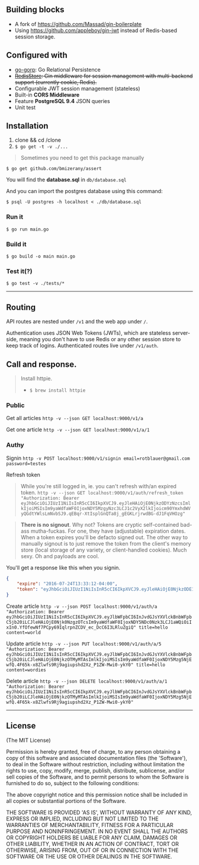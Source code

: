 ## Building blocks
- A fork of https://github.com/Massad/gin-boilerplate
- Using https://github.com/appleboy/gin-jwt instead of Redis-based session storage. 

## Configured with

* [go-gorp](github.com/go-gorp/gorp): Go Relational Persistence
* ~~[RedisStore](https://github.com/gin-gonic/contrib/tree/master/sessions): Gin middleware for session management with multi-backend support (currently cookie, Redis).~~
* Configurable JWT session management (stateless)
* Built-in **CORS Middleware**
* Feature **PostgreSQL 9.4** JSON queries
* Unit test

## Installation

1. clone && cd /clone
2. `$ go get -t -v ./...`

> Sometimes you need to get this package manually
```
$ go get github.com/bmizerany/assert
```

You will find the **database.sql** in `db/database.sql`

And you can import the postgres database using this command:
```
$ psql -U postgres -h localhost < ./db/database.sql
```

### Run it
```
$ go run main.go
```

### Build it
```
$ go build -o main main.go
```

### Test it(?)
```
$ go test -v ./tests/*
```

----

## Routing
API routes are nested under `/v1` and the web app under `/`.

Authentication uses JSON Web Tokens (JWTs), which are stateless server-side, meaning you don't have to use Redis or any other session store to keep track of logins. Authenticated routes live under `/v1/auth`. 


## Call and response. 

> Install httpie. 
> - `$ brew install httpie`

### Public
Get all articles
`http -v --json GET localhost:9000/v1/a`

Get one article
`http -v --json GET localhost:9000/v1/a/1`

### Authy
Signin
`http -v POST localhost:9000/v1/signin email=rotblauer@gmail.com password=testes`

Refresh token 
> While you're still logged in, ie. you can't refresh with/an expired token. 
`http -v --json GET localhost:9000/v1/auth/refresh_token "Authorization: Bearer eyJhbGciOiJIUzI1NiIsInR5cCI6IkpXVCJ9.eyJleHAiOjE0NjkzODYzNzcsImlkIjoiMSIsIm9yaWdfaWF0IjoxNDY5MzgyNzc3LCJ1c2VyX2lkIjoicm90YmxhdWVyQGdtYWlsLmNvbSJ9.qEBqr-XtIsplGnQTa8j_gEGKLrjrwdBG-dJ1FqVHOzg"`

> __There is no signout__. Why not? Tokens are cryptic self-contained bad-ass mutha-fuckas. For one, they have (adjustable) expiration dates. When a token expires you'll be defacto signed out. The other way to manually signout is to just remove the token from the client's memory store (local storage of any variety, or client-handled cookies). Much sexy. Oh and payloads are cool. 

You'll get a response like this when you signin. 
```json
{
    "expire": "2016-07-24T13:33:12-04:00",
    "token": "eyJhbGciOiJIUzI1NiIsInR5cCI6IkpXVCJ9.eyJleHAiOjE0NjkzODE1OTIsImlkIjoiMiIsIm9yaWdfaWF0IjoxNDY5Mzc3OTkyfQ.A_qboyShXutO5BUiS_sru8bgryvYkYm3sQE1-vfgm6E"
}
```

Create article
`http -v --json POST localhost:9000/v1/auth/a "Authorization: Bearer eyJhbGciOiJIUzI1NiIsInR5cCI6IkpXVCJ9.eyJlbWFpbCI6InJvdGJsYXVlckBnbWFpbC5jb20iLCJleHAiOjE0Njk0NzgzOTcsIm9yaWdfaWF0IjoxNDY5NDc0Nzk3LCJ1aWQiOiIxIn0.YfOfewNf7PCpy69IqlrpnZCDV_ec_DcC6I3LRluZgiQ" title=hello content=world`

Update article
`http -v --json PUT localhost:9000/v1/auth/a/5 "Authorization: Bearer eyJhbGciOiJIUzI1NiIsInR5cCI6IkpXVCJ9.eyJlbWFpbCI6InJvdGJsYXVlckBnbWFpbC5jb20iLCJleHAiOjE0NjkzOTMyMTAsImlkIjoiMSIsIm9yaWdfaWF0IjoxNDY5Mzg5NjEwfQ.4F65k-x8Zlwfs9Rj9agiupshd2Xz_P1ZW-Mwi0-ykY0" title=hello content=wordies`

Delete article
`http -v --json DELETE localhost:9000/v1/auth/a/1 "Authorization: Bearer eyJhbGciOiJIUzI1NiIsInR5cCI6IkpXVCJ9.eyJlbWFpbCI6InJvdGJsYXVlckBnbWFpbC5jb20iLCJleHAiOjE0NjkzOTMyMTAsImlkIjoiMSIsIm9yaWdfaWF0IjoxNDY5Mzg5NjEwfQ.4F65k-x8Zlwfs9Rj9agiupshd2Xz_P1ZW-Mwi0-ykY0"`

----

## License
(The MIT License)

Permission is hereby granted, free of charge, to any person obtaining
a copy of this software and associated documentation files (the
'Software'), to deal in the Software without restriction, including
without limitation the rights to use, copy, modify, merge, publish,
distribute, sublicense, and/or sell copies of the Software, and to
permit persons to whom the Software is furnished to do so, subject to
the following conditions:

The above copyright notice and this permission notice shall be
included in all copies or substantial portions of the Software.

THE SOFTWARE IS PROVIDED 'AS IS', WITHOUT WARRANTY OF ANY KIND,
EXPRESS OR IMPLIED, INCLUDING BUT NOT LIMITED TO THE WARRANTIES OF
MERCHANTABILITY, FITNESS FOR A PARTICULAR PURPOSE AND NONINFRINGEMENT.
IN NO EVENT SHALL THE AUTHORS OR COPYRIGHT HOLDERS BE LIABLE FOR ANY
CLAIM, DAMAGES OR OTHER LIABILITY, WHETHER IN AN ACTION OF CONTRACT,
TORT OR OTHERWISE, ARISING FROM, OUT OF OR IN CONNECTION WITH THE
SOFTWARE OR THE USE OR OTHER DEALINGS IN THE SOFTWARE.
